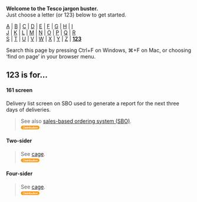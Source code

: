 **Welcome to the Tesco jargon buster.**  
Just choose a letter (or 123) below to get started.  

[A](a.md) | [B](b.md) | [C](c.md) | [D](d.md) | [E](e.md) | [F](f.md) | [G](g.md) | [H](h.md) | [I](i.md)  
[J](j.md) | [K](k.md) | [L](l.md) | [M](m.md) | [N](n.md) | [O](o.md) | [P](p.md) | [Q](q.md) | [R](r.md)  
[S](s.md) | [T](t.md) | [U](u.md) | [V](v.md) | [W](w.md) | [X](x.md) | [Y](y.md) | [Z](z.md) | [**123**](123.md)

Search this page by pressing Ctrl+F on Windows, ⌘+F on Mac, or choosing ‘find on page’ in your browser menu.

## 123 is for…

#### 161 screen
Delivery list screen on SBO used to generate a report for the next three days of deliveries.
> See also [sales-based ordering system (SBO)](s.md#sales-based-ordering-system-sbo).  
> ![Distribution](assets/images/tag-distribution.png)

#### Two-sider
> See [cage](c.md#cage).  
> ![Distribution](assets/images/tag-distribution.png)

#### Four-sider
> See [cage](c.md#cage).  
> ![Distribution](assets/images/tag-distribution.png)

